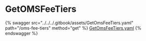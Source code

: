 # GetOMSFeeTiers

{% swagger src="../../../.gitbook/assets/GetOmsFeeTiers.yaml" path="/oms-fee-tiers" method="get" %}
[GetOmsFeeTiers.yaml](../../../.gitbook/assets/GetOmsFeeTiers.yaml)
{% endswagger %}
